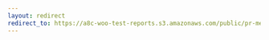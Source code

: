 ```yaml
---
layout: redirect
redirect_to: https://a8c-woo-test-reports.s3.amazonaws.com/public/pr-merge/40313/api/index.html
---
```

